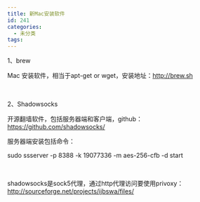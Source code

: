 ```yaml
---
title: 新Mac安装软件
id: 241
categories:
  - 未分类
tags:
---
```


1、brew

Mac 安装软件，相当于apt-get or wget，安装地址：http://brew.sh

&nbsp;

2、Shadowsocks

开源翻墙软件，包括服务器端和客户端，github：https://github.com/shadowsocks/

服务器端安装包括命令：

sudo ssserver -p 8388 -k 19077336 -m aes-256-cfb -d start

&nbsp;

shadowsocks是sock5代理，通过http代理访问要使用privoxy：http://sourceforge.net/projects/ijbswa/files/

&nbsp;
